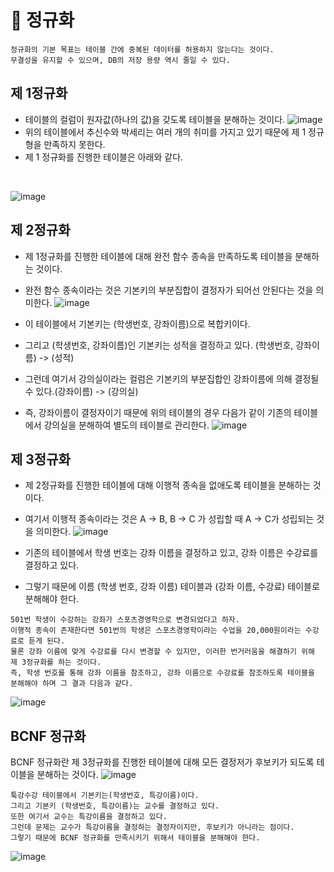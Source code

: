 # 🥕 정규화
```
정규화의 기본 목표는 테이블 간에 중복된 데이터를 허용하지 않는다는 것이다.
무결성을 유지할 수 있으며, DB의 저장 용량 역시 줄일 수 있다.
```

## 제 1정규화
- 테이블의 컬럼이 원자값(하나의 값)을 갖도록 테이블을 분해하는 것이다.
![image](https://github.com/sengmin14/CS-Study/assets/140876841/6d5ea51a-b17c-4c08-beca-8b0a76abf3be)
- 위의 테이블에서 추신수와 박세리는 여러 개의 취미를 가지고 있기 때문에 제 1 정규형을 만족하지 못한다.
- 제 1 정규화를 진행한 테이블은 아래와 같다.
<br>

![image](https://github.com/sengmin14/CS-Study/assets/140876841/18f3cb80-30b6-4e1a-9e2f-7a056f0066e3)


## 제 2정규화
- 제 1정규화를 진행한 테이블에 대해 완전 함수 종속을 만족하도록 테이블을 분해하는 것이다.
- 완전 함수 종속이라는 것은 기본키의 부분집합이 결정자가 되어선 안된다는 것을 의미한다.
![image](https://github.com/sengmin14/CS-Study/assets/140876841/b940a83b-487d-4b7f-b28c-ea48987daa3d)

- 이 테이블에서 기본키는 (학생번호, 강좌이름)으로 복합키이다.
- 그리고 (학생번호, 강좌이름)인 기본키는 성적을 결정하고 있다. (학생번호, 강좌이름) -> (성적)
- 그런데 여기서 강의실이라는 컬럼은 기본키의 부분집합인 강좌이름에 의해 결정될 수 있다.(강좌이름) -> (강의실)
- 즉, 강좌이름이 결정자이기 때문에 위의 테이블의 경우 다음가 같이 기존의 테이블에서 강의실을 분해하여 별도의 테이블로 관리한다.
![image](https://github.com/sengmin14/CS-Study/assets/140876841/d42bd946-7b6e-4538-b97a-6b550b8d1c1d)


## 제 3정규화
- 제 2정규화를 진행한 테이블에 대해 이행적 종속을 없애도록 테이블을 분해하는 것이다.
- 여기서 이행적 종속이라는 것은 A -> B, B -> C 가 성립할 때 A -> C가 성립되는 것을 의미한다.
![image](https://github.com/sengmin14/CS-Study/assets/140876841/9ce658e5-1fc2-46b1-a510-583ad4e384b4)

- 기존의 테이블에서 학생 번호는 강좌 이름을 결정하고 있고, 강좌 이름은 수강료를 결정하고 있다.
- 그렇기 때문에 이름 (학생 번호, 강좌 이름) 테이블과 (강좌 이름, 수강료) 테이블로 분해해야 한다.
```
501번 학생이 수강하는 강좌가 스포츠경영학으로 변경되었다고 하자.
이행적 종속이 존재한다면 501번의 학생은 스포츠경영학이라는 수업을 20,000원이라는 수강료로 듣게 된다.
물론 강좌 이름에 맞게 수강료를 다시 변경할 수 있지만, 이러한 번거러움을 해결하기 위해 제 3정규화를 하는 것이다.
즉, 학생 번호를 통해 강좌 이름을 참조하고, 강좌 이름으로 수강료를 참조하도록 테이블을 분해해야 하며 그 결과 다음과 같다.
```
![image](https://github.com/sengmin14/CS-Study/assets/140876841/99c5e80a-323e-48c8-9144-2fe75b78a813)

## BCNF 정규화
BCNF 정규화란 제 3정규화를 진행한 테이블에 대해 모든 결정저가 후보키가 되도록 테이블을 분해하는 것이다.
![image](https://github.com/sengmin14/CS-Study/assets/140876841/232bfbe9-f604-4984-81e8-cdbd9d66f058)

```
툭강수강 테이블에서 기본키는(학생번호, 특강이름)이다.
그리고 기본키 (학생번호, 특강이름)는 교수를 결정하고 있다.
또한 여기서 교수는 특강이름을 결정하고 있다.
그런데 문제는 교수가 특강이름을 결정하는 결정자이지만, 후보키가 아니라는 점이다.
그렇기 때문에 BCNF 정규화를 만족시키기 위해서 테이블을 분해해야 한다.
```
![image](https://github.com/sengmin14/CS-Study/assets/140876841/bca359e1-4acf-4c6e-a093-a4adb9abd456)



